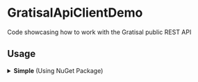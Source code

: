 # GratisalApiClientDemo
Code showcasing how to work with the Gratisal public REST API

## Usage

<details><summary><strong>Simple</strong> (Using NuGet Package)</summary>
<p>

### Prerequisite
Install NuGet Package
https://www.nuget.org/packages/gratisalapiclientlib

### Credentials
It is needed to have an active account at Gratisal to utilize this Api. The credentials below are only placeholders.

Create a company/user to optain credentials at [TEST_Sign_up](https://gratisaltest.dk/signup/) or [LIVE_Sign_up](https://app.gratisal.dk/signup/)

Initialize the GratisalClient:
```
var credentials = new gratisalapiclientlib.Models.Credentials()
{
    Username = "MyUsername",
    Password = "MySecretPassw0rd",            
};

// The GratisalClient defaults to the testversion of the GratisalApi. Set baseUrl to https://api.gratisal.dk to reach live version
var gratisalClient = new gratisalapiclientlib.GratisalClient(credentials/*,"https://api.gratisal.dk"*/);
```

To get a full list of the available GratisalApi methods, go to [TEST_GratisalDK.WebAPI](https://api.gratisaltest.dk/swagger/ui/index) or [LIVE_GratisalDK.WebAPI](https://api.gratisal.dk/swagger/ui/index)

### Example methods (More to be found in the code)
#### Change companyuser first name
```
// Get list of Company users
var companyUsers = await gratisalClient.CompanyUsers_GetAllCompanyUsersAsync();

// Find user with firstname 'Bob'
var companyUser = companyUsers.FirstOrDefault(x => x.FirstName == "Bob");

// Change firstname
companyUser.FirstName = "James";

// Update firstname in Gratisal
var companyUserUpdateResult = await gratisalClient.CompanyUsers_UpdateCompanyUserAsync(companyUser);
```
#### Logout
```
// Terminate the session
await gratisalClient.Close();
```

</p>
</details>


